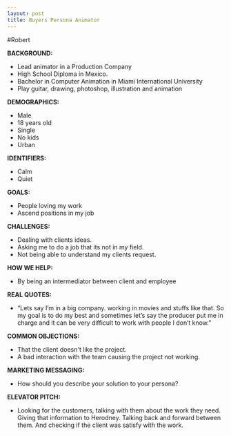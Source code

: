 ```yaml
---
layout: post
title: Buyers Persona Animator
---
```



#Robert

**BACKGROUND:**
- Lead animator in a Production Company
- High School Diploma in Mexico. 
- Bachelor in Computer Animation in Miami International University
- Play guitar, drawing, photoshop, illustration and animation


**DEMOGRAPHICS:**
- Male
- 18 years old
- Single
- No kids
- Urban

**IDENTIFIERS:**
- Calm
- Quiet

**GOALS:**
- People loving my work
- Ascend positions in my job


**CHALLENGES:**
- Dealing with clients ideas. 
- Asking me to do a job that its not in my field.
- Not being able to understand my clients request.


**HOW WE HELP:**
- By being an intermediator between client and employee

**REAL QUOTES:**
- “Lets say I’m in a big company. working in movies and stuffs like that. So my goal is to do my best and sometimes let’s say the producer put me in charge and it can be very difficult to work with people I don’t know.”

**COMMON OBJECTIONS:**
- That the client doesn't like the project.
- A bad interaction with the team causing the project not working.

**MARKETING MESSAGING:**
- How should you describe your solution to your persona?

**ELEVATOR PITCH:**
- Looking for the customers, talking with them about the work they need. Giving that information to Herodney. Talking back and forward between them. And checking if the client was satisfy with the work.
